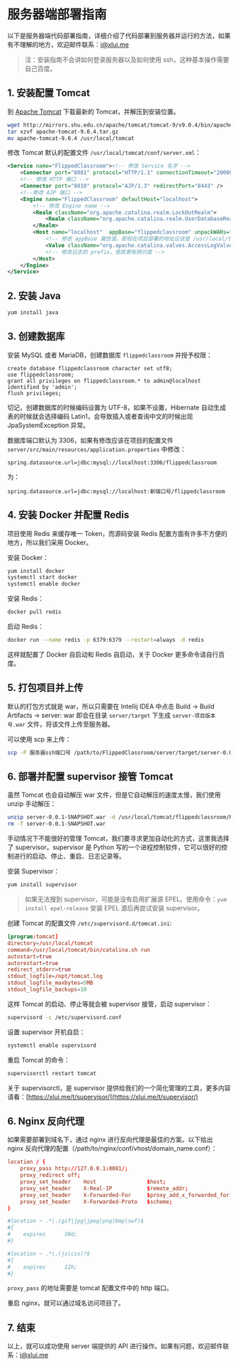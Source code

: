 # 服务器端部署指南

以下是服务器端代码部署指南，详细介绍了代码部署到服务器并运行的方法，如果有不理解的地方，欢迎邮件联系：[i@xlui.me](mailto:i@xlui.me)

> 注：安装指南不会讲如何登录服务器以及如何使用 ssh，这种基本操作需要自己百度。

## 1. 安装配置 Tomcat

到 [Apache Tomcat](https://tomcat.apache.org/) 下载最新的 Tomcat，并解压到安装位置。

```bash
wget http://mirrors.shu.edu.cn/apache/tomcat/tomcat-9/v9.0.4/bin/apache-tomcat-9.0.4.tar.gz
tar xzvf apache-tomcat-9.0.4.tar.gz
mv apache-tomcat-9.0.4 /usr/local/tomcat
```

修改 Tomcat 默认的配置文件 `/usr/local/tomcat/conf/server.xml`：

```xml
<Service name="FlippedClassroom"><!-- 修改 Service 名字 -->
    <Connector port="8081" protocol="HTTP/1.1" connectionTimeout="20000" redirectPort="8443" />
    <!-- 修改 HTTP 端口 -->
    <Connector port="8010" protocol="AJP/1.3" redirectPort="8443" />
    <!--修改 AJP 端口 -->
    <Engine name="FlippedClassroom" defaultHost="localhost">
        <!-- 修改 Engine name -->
        <Realm className="org.apache.catalina.realm.LockOutRealm">
            <Realm className="org.apache.catalina.realm.UserDatabaseRealm" resourceName="UserDatabase"/>
        </Realm>
        <Host name="localhost"  appBase="flippedclassroom" unpackWARs="true" autoDeploy="true">
            <!-- 修改 appBase 属性值，即现在项目部署的地址应该是 /usr/local/tomcat/flippedclassroom -->
            <Valve className="org.apache.catalina.valves.AccessLogValve" directory="logs" prefix="flippedclassroom_log" suffix=".txt" pattern="%h %l %u %t &quot;%r&quot; %s %b" />
            <!-- 修改日志的 prefix，使其更有辨识度 -->
        </Host>
    </Engine>
</Service>
```

## 2. 安装 Java

```bash
yum install java
```

## 3. 创建数据库

安装 MySQL 或者 MariaDB，创建数据库 `flippedclassroom` 并授予权限：

```mysql
create database flippedclassroom character set utf8;
use flippedclassroom;
grant all privileges on flippedclassroom.* to admin@localhost identified by 'admin';
flush privileges;
```

切记，创建数据库的时候编码设置为 UTF-8，如果不设置，Hibernate 自动生成表的时候就会选择编码 Latin1，会导致插入或者查询中文的时候出现 JpaSystemException 异常。

数据库端口默认为 3306，如果有修改应该在项目的配置文件 `server/src/main/resources/application.properties` 中修改：

```properties
spring.datasource.url=jdbc:mysql://localhost:3306/flippedclassroom
```

为：

```
spring.datasource.url=jdbc:mysql://localhost:新端口号/flippedclassroom
```

## 4. 安装 Docker 并配置 Redis

项目使用 Redis 来缓存唯一 Token，而源码安装 Redis 配置方面有许多不方便的地方，所以我们采用 Docker。

安装 Docker：

```bash
yum install docker
systemctl start docker
systemctl enable docker
```

安装 Redis：

```bash
docker pull redis
```

启动 Redis：

```bash
docker run --name redis -p 6379:6379 --restart=always -d redis
```

这样就配置了 Docker 自启动和 Redis 自启动，关于 Docker 更多命令请自行百度。

## 5. 打包项目并上传

默认的打包方式就是 war，所以只需要在 Intellij IDEA 中点击 Build -> Build Artifacts -> server: war 即会在目录 `server/target` 下生成 `server-项目版本号.war` 文件，将该文件上传至服务器。

可以使用 scp 来上传：

```bash
scp -P 服务器ssh端口号 /path/to/FlippedClassroom/server/target/server-0.0.1-SNAPSHOT.war USERNAME@SERVER_IP:
```

## 6. 部署并配置 supervisor 接管 Tomcat

虽然 Tomcat 也会自动解压 war 文件，但是它自动解压的速度太慢，我们使用 unzip 手动解压：

```bash
unzip server-0.0.1-SNAPSHOT.war -d /usr/local/tomcat/flippedclassroom/ROOT
rm -f server-0.0.1-SNAPSHOT.war
```

手动情况下不能很好的管理 Tomcat，我们要寻求更加自动化的方式，这里我选择了 supervisor。supervisor 是 Python 写的一个进程控制软件，它可以很好的控制进行的启动、停止、重启、日志记录等。

安装 Supervisor：

```bash
yum install supervisor
```

> 如果无法搜到 supervisor，可能是没有启用扩展源 EPEL。使用命令：`yum install epel-release` 安装 EPEL 源后再尝试安装 supervisor。

创建 Tomcat 的配置文件 `/etc/supervisord.d/tomcat.ini`:

```conf
[program:tomcat]
directory=/usr/local/tomcat
command=/usr/local/tomcat/bin/catalina.sh run
autostart=true
autorestart=true
redirect_stderr=true
stdout_logfile=/opt/tomcat.log
stdout_logfile_maxbytes=5MB
stdout_logfile_backups=10
```

这样 Tomcat 的启动、停止等就会被 supervisor 接管，启动 supervisor：

```bash
supervisord -c /etc/supervisord.conf
```

设置 supervisor 开机自启：

```bash
systemctl enable supervisord
```

重启 Tomcat 的命令：

```bash
supervisorctl restart tomcat
```

关于 supervisorctl，是 supervisor 提供给我们的一个简化管理的工具，更多内容请看：[https://xlui.me/t/supervisor/](https://xlui.me/t/supervisor/)

## 6. Nginx 反向代理

如果需要部署到域名下，通过 nginx 进行反向代理是最佳的方案。以下给出 nginx 反向代理的配置（/path/to/nginx/conf/vhost/domain_name.conf）：

```conf
location / {
    proxy_pass http://127.0.0.1:8081/;
    proxy_redirect off;
    proxy_set_header    Host                $host;
    proxy_set_header    X-Real-IP           $remote_addr;
    proxy_set_header    X-Forwarded-For     $proxy_add_x_forwarded_for;
    proxy_set_header    X-Forwarded-Proto   $scheme;
}

#location ~ .*\.(gif|jpg|jpeg|png|bmp|swf)$
#{
#    expires      30d;
#}

#location ~ .*\.(js|css)?$
#{
#    expires      12h;
#}
```

`proxy_pass` 的地址需要是 tomcat 配置文件中的 http 端口。

重启 nginx，就可以通过域名访问项目了。

## 7. 结束

以上，就可以成功使用 server 端提供的 API 进行操作。如果有问题，欢迎邮件联系：[i@xlui.me](mailto:i@xlui.me)
